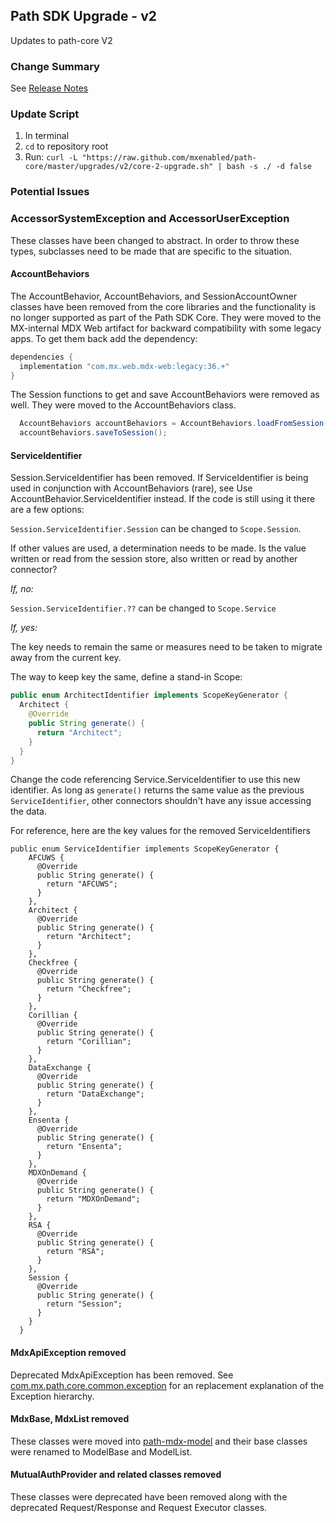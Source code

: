 ## Path SDK Upgrade - v2

Updates to path-core V2

### Change Summary

See [Release Notes](https://github.com/mxenabled/path-core/releases/tag/v2.0.0)

### Update Script

1. In terminal
2. `cd` to repository root
3. Run: `curl -L "https://raw.github.com/mxenabled/path-core/master/upgrades/v2/core-2-upgrade.sh" | bash -s ./ -d false`

### Potential Issues

### AccessorSystemException and AccessorUserException

These classes have been changed to abstract. In order to throw these types, subclasses need to be made 
that are specific to the situation.

#### AccountBehaviors

The AccountBehavior, AccountBehaviors, and SessionAccountOwner classes have been removed from the core libraries and
the functionality is no longer supported as part of the Path SDK Core. They were moved to the MX-internal MDX Web 
artifact for backward compatibility with some legacy apps. To get them back add the dependency:

```groovy
dependencies {
  implementation "com.mx.web.mdx-web:legacy:36.+"
}
```

The Session functions to get and save AccountBehaviors were removed as well. They were moved to the AccountBehaviors class.

```java
  AccountBehaviors accountBehaviors = AccountBehaviors.loadFromSession();
  accountBehaviors.saveToSession();
```

#### ServiceIdentifier

Session.ServiceIdentifier has been removed. If ServiceIdentifier is being used in conjunction with AccountBehaviors (rare), 
see Use AccountBehavior.ServiceIdentifier instead. If the code is still using it there are a few options:

`Session.ServiceIdentifier.Session` can be changed to `Scope.Session`.

If other values are used, a determination needs to be made. Is the value written or read from the session store, also written or read by another connector?

*If, no:*

`Session.ServiceIdentifier.??` can be changed to `Scope.Service`

*If, yes:*
  
The key needs to remain the same or measures need to be taken to migrate away from the current key.

The way to keep key the same, define a stand-in Scope:

```java
public enum ArchitectIdentifier implements ScopeKeyGenerator {
  Architect {
    @Override
    public String generate() {
      return "Architect";
    }
  }
}
```

Change the code referencing Service.ServiceIdentifier to use this new identifier. As long as `generate()` returns the 
same value as the previous `ServiceIdentifier`, other connectors shouldn't have any issue accessing the data.

For reference, here are the key values for the removed ServiceIdentifiers
```
public enum ServiceIdentifier implements ScopeKeyGenerator {
    AFCUWS {
      @Override
      public String generate() {
        return "AFCUWS";
      }
    },
    Architect {
      @Override
      public String generate() {
        return "Architect";
      }
    },
    Checkfree {
      @Override
      public String generate() {
        return "Checkfree";
      }
    },
    Corillian {
      @Override
      public String generate() {
        return "Corillian";
      }
    },
    DataExchange {
      @Override
      public String generate() {
        return "DataExchange";
      }
    },
    Ensenta {
      @Override
      public String generate() {
        return "Ensenta";
      }
    },
    MDXOnDemand {
      @Override
      public String generate() {
        return "MDXOnDemand";
      }
    },
    RSA {
      @Override
      public String generate() {
        return "RSA";
      }
    },
    Session {
      @Override
      public String generate() {
        return "Session";
      }
    }
  }
```

#### MdxApiException removed

Deprecated MdxApiException has been removed. See [com.mx.path.core.common.exception](https://github.com/mxenabled/path-core/blob/master/common/src/main/java/com/mx/common/exception/package-info.java) for an replacement explanation of the Exception hierarchy.

#### MdxBase, MdxList removed

These classes were moved into [path-mdx-model](https://github.com/mxenabled/path-mdx-model/tree/coreV2/mdx-models/src/main/java/com/mx/path/model/mdx/model) and their base classes were renamed to ModelBase and ModelList.

#### MutualAuthProvider and related classes removed

These classes were deprecated have been removed along with the deprecated Request/Response and Request Executor classes.
